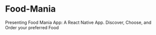 # Food-Mania
Presenting Food Mania App: A React Native App. Discover, Choose, and Order your preferred Food
